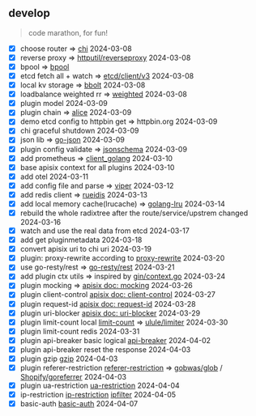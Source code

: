## develop

> code marathon, for fun!

- [x] choose router => [chi](https://github.com/go-chi/chi) 2024-03-08
- [x] reverse proxy => [httputil/reverseproxy](https://go.dev/src/net/http/httputil/reverseproxy.go) 2024-03-08
- [x] bpool  => [bpool](http://github.com/oxtoacart/bpool)
- [x] etcd fetch all + watch => [etcd/client/v3](https://pkg.go.dev/go.etcd.io/etcd/client/v3) 2024-03-08
- [x] local kv storage  => [bbolt](https://github.com/etcd-io/bbolt) 2024-03-08
- [x] loadbalance weighted rr => [weighted](http://github.com/smallnest/weighted) 2024-03-08
- [x] plugin model 2024-03-09
- [x] plugin chain => [alice](https://github.com/justinas/alice) 2024-03-09
- [x] demo etcd config to httpbin get => httpbin.org 2024-03-09
- [x] chi graceful shutdown 2024-03-09
- [x] json lib => [go-json](https://github.com/goccy/go-json) 2024-03-09
- [x] plugin config validate => [jsonschema](https://github.com/santhosh-tekuri/jsonschema) 2024-03-09
- [x] add prometheus => [client_golang](https://github.com/prometheus/client_golang) 2024-03-10
- [x] base apisix context for all plugins 2024-03-10
- [x] add otel 2024-03-11
- [x] add config file and parse => [viper](https://github.com/spf13/viper) 2024-03-12
- [x] add redis client => [rueidis](https://github.com/redis/rueidis) 2024-03-13
- [x] add local memory cache(lrucache) => [golang-lru](https://github.com/hashicorp/golang-lru) 2024-03-14
- [x] rebuild the whole radixtree after the route/service/upstrem changed 2024-03-16
- [x] watch and use the real data from etcd  2024-03-17
- [x] add get pluginmetadata 2024-03-18
- [x] convert apisix uri to chi uri 2024-03-19
- [x] plugin: proxy-rewrite according to  [proxy-rewrite](https://apisix.apache.org/docs/apisix/plugins/proxy-rewrite/) 2024-03-20
- [x] use go-resty/rest  => [go-resty/rest](https://github.com/go-resty/resty) 2024-03-21
- [x] add plugin ctx utils => inspired by [gin/context.go](https://github.com/gin-gonic/gin/blob/7a865dcf1dbe6ec52e074b1ddce830d278eb72cf/context.go) 2024-03-24
- [x] plugin mocking => [apisix doc: mocking](https://apisix.apache.org/zh/docs/apisix/plugins/mocking/) 2024-03-26
- [x] plugin client-control [apisix doc: client-control](https://apisix.apache.org/zh/docs/apisix/plugins/client-control/) 2024-03-27
- [x] plugin request-id [apisix doc: request-id](https://apisix.apache.org/zh/docs/apisix/plugins/request-id/) 2024-03-28
- [x] plugin uri-blocker [apisix doc: uri-blocker](https://apisix.apache.org/zh/docs/apisix/plugins/uri-blocker/) 2024-03-29
- [x] plugin limit-count local [limit-count](https://apisix.apache.org/zh/docs/apisix/plugins/limit-count/) => [ulule/limiter](https://github.com/ulule/limiter) 2024-03-30
- [x] plugin limit-count redis  2024-03-31
- [x] plugin api-breaker basic logical [api-breaker](https://apisix.apache.org/zh/docs/apisix/plugins/api-breaker/) 2024-04-02
- [x] plugin api-breaker reset the response 2024-04-03
- [x] plugin gzip [gzip](https://apisix.apache.org/zh/docs/apisix/plugins/gzip/) 2024-04-03
- [x] plugin referer-restriction [referer-restriction](https://apisix.apache.org/zh/docs/apisix/plugins/referer-restriction/)  => [gobwas/glob](https://github.com/gobwas/glob) / [Shopify/goreferrer](github.com/Shopify/goreferrer) 2024-04-03
- [x] plugin ua-restriction [ua-restriction](https://apisix.apache.org/zh/docs/apisix/plugins/ua-restriction/) 2024-04-04
- [x] ip-restriction [ip-restriction](https://apisix.apache.org/zh/docs/apisix/plugins/ip-restriction/) [ipfilter](https://github.com/jpillora/ipfilter) 2024-04-05
- [x] basic-auth [basic-auth](https://apisix.apache.org/zh/docs/apisix/plugins/basic-auth/) 2024-04-07
